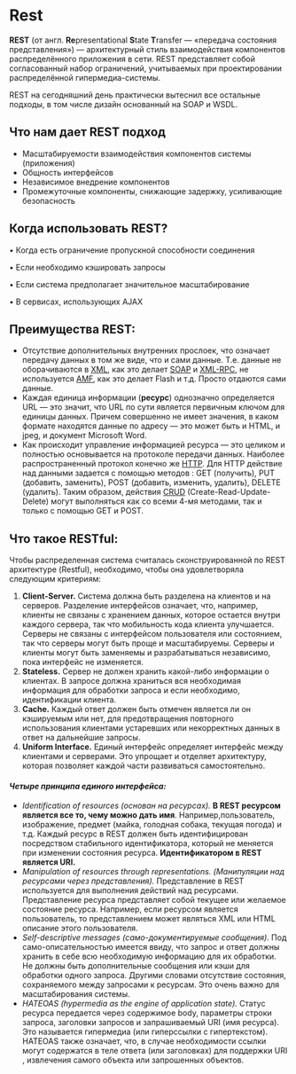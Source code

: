 # Rest

 **REST** \(от англ. **Re**presentational **S**tate **T**ransfer — «передача состояния представления»\) — архитектурный стиль взаимодействия компонентов распределённого приложения в сети. REST представляет собой согласованный набор ограничений, учитываемых при проектировании распределённой гипермедиа-системы. 

 REST на сегодняшний день практически вытеснил все остальные подходы, в том числе дизайн основанный на SOAP и WSDL.

## Что нам дает REST подход

* Масштабируемости взаимодействия компонентов системы \(приложения\)
* Общность интерфейсов
* Независимое внедрение компонентов
* Промежуточные компоненты, снижающие задержку, усиливающие безопасность

## Когда использовать REST? <a id="8735"></a>

• Когда есть ограничение пропускной способности соединения

• Если необходимо кэшировать запросы

• Если система предполагает значительное масштабирование

• В сервисах, использующих AJAX

## Преимущества REST: <a id="0249"></a>

* Отсутствие дополнительных внутренних прослоек, что означает передачу данных в том же виде, что и сами данные. Т.е. данные не оборачиваются в [XML](https://ru.wikipedia.org/wiki/XML), как это делает [SOAP](https://ru.wikipedia.org/wiki/SOAP) и [XML-RPC](https://ru.wikipedia.org/wiki/XML-RPC), не используется [AMF](https://ru.wikipedia.org/wiki/Action_Message_Format), как это делает Flash и т.д. Просто отдаются сами данные.
* Каждая единица информации \(**ресурс**\) однозначно определяется URL — это значит, что URL по сути является первичным ключом для единицы данных. Причем совершенно не имеет значения, в каком формате находятся данные по адресу — это может быть и HTML, и jpeg, и документ Microsoft Word.
* Как происходит управление информацией ресурса — это целиком и полностью основывается на протоколе передачи данных. Наиболее распространенный протокол конечно же [HTTP](https://ru.wikipedia.org/wiki/HTTP). Для HTTP действие над данными задается с помощью методов : GET \(получить\), PUT \(добавить, заменить\), POST \(добавить, изменить, удалить\), DELETE \(удалить\). Таким образом, действия [CRUD](https://ru.wikipedia.org/wiki/CRUD) \(Create-Read-Update-Delete\) могут выполняться как со всеми 4-мя методами, так и только с помощью GET и POST.

## Что такое RESTful: <a id="f92e"></a>

Чтобы распределенная система считалась сконструированной по REST архитектуре \(Restful\), необходимо, чтобы она удовлетворяла следующим критериям:

1. **Client-Server.** Система должна быть разделена на клиентов и на серверов. Разделение интерфейсов означает, что, например, клиенты не связаны с хранением данных, которое остается внутри каждого сервера, так что мобильность кода клиента улучшается. Серверы не связаны с интерфейсом пользователя или состоянием, так что серверы могут быть проще и масштабируемы. Серверы и клиенты могут быть заменяемы и разрабатываться независимо, пока интерфейс не изменяется.
2. **Stateless.** Сервер не должен хранить какой-либо информации о клиентах. В запросе должна храниться вся необходимая информация для обработки запроса и если необходимо, идентификации клиента.
3. **Cache․** Каждый ответ должен быть отмечен является ли он кэшируемым или нет, для предотвращения повторного использования клиентами устаревших или некорректных данных в ответ на дальнейшие запросы.
4. **Uniform Interface.** Единый интерфейс определяет интерфейс между клиентами и серверами. Это упрощает и отделяет архитектуру, которая позволяет каждой части развиваться самостоятельно.

####           _Четыре принципа единого интерфейса:_

* _Identification of resources \(основан на ресурсах\)._ **В REST ресурсом является все то, чему можно дать имя**. Например,пользователь, изображение, предмет \(майка, голодная собака, текущая погода\) и т.д. Каждый ресурс в REST должен быть идентифицирован посредством стабильного идентификатора, который не меняется при изменении состояния ресурса. **Идентификатором в REST является URI.**
* _Manipulation of resources through representations. \(Манипуляции над ресурсами через представления\)._ Представление в REST используется для выполнения действий над ресурсами. Представление ресурса представляет собой текущее или желаемое состояние ресурса. Например, если ресурсом является пользователь, то представлением может являться XML или HTML описание этого пользователя.
* _Self-descriptive messages \(само-документируемые сообщения\)_. Под само-описательностью имеется ввиду, что запрос и ответ должны хранить в себе всю необходимую информацию для их обработки. Не должны быть дополнительные сообщения или кэши для обработки одного запроса. Другими словами отсутствие состояния, сохраняемого между запросами к ресурсам. Это очень важно для масштабирования системы.
* _HATEOAS \(hypermedia as the engine of application state\)._ Статус ресурса передается через содержимое body, параметры строки запроса, заголовки запросов и запрашиваемый URI \(имя ресурса\). Это называется гипермедиа \(или гиперссылки с гипертекстом\). HATEOAS также означает, что, в случае необходимости ссылки могут содержатся в теле ответа \(или заголовках\) для поддержки URI , извлечения самого объекта или запрошенных объектов.

